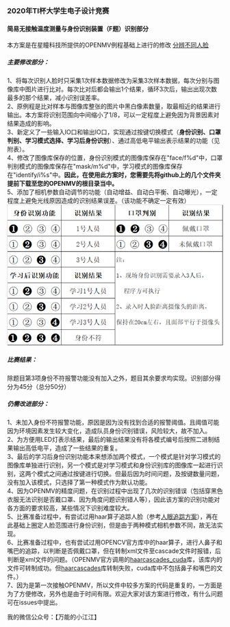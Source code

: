### 2020年TI杯大学生电子设计竞赛
#### 简易无接触温度测量与身份识别装置（F题）识别部分
本方案是在星瞳科技所提供的OPENMV例程基础上进行的修改
[分辨不同人脸](https://book.openmv.cc/image/face.html)
##### 主要修改部分：
1、将每次识别人脸时只采集1次样本数据修改为采集3次样本数据，每次分别与图像库中图片进行比对。每次比对后都会输出1个结果，循环3次后，输出出现次数最多的那个结果，减小识别误差率。<br>
2、原例程是比对样本与图像库整张的图片中黑白像素数量，取最相近的结果进行输出。本方案将识别范围向中间缩小了1/8，可以一定程度上避免因为背景因素对结果造成的影响。<br>
3、新定义了一些输入IO口和输出IO口，实现通过按键切换模式（**身份识别、口罩判别、学习模式选择、学习后身份识别**）、通过高低电平输出表示结果的功能（见附表）。<br>
4、修改了图像库保存的位置，身份识别模式的图像库保存在"face/f%d"中，口罩判别模式的图像库保存在"mask/m%d"中，学习模式的图像库保存在"identify/i%s"中。**因此，在使用此方案时，您需要先将github上的几个文件夹提前下载至您的OPENMV的根目录当中。**<br>
5、添加了相机参数自动调节的功能（自动增益、自动白平衡、自动曝光），一定程度上避免光线原因造成的识别结果误差。（该功能不确定一定有效）<br>
![Image text](https://github.com/InImpasse/openmv_identify/blob/main/%E8%AF%86%E5%88%AB%E7%BB%93%E6%9E%9C%E5%AF%B9%E5%BA%94.png)
##### 比赛结果：
除题目第3项身份不符报警功能没有加入之外，题目其余要求均实现。识别部分得分为45分（总分50分）
##### 仍需改进部分：
1、未加入身份不符报警功能，原因是因为没有找到合适的报警阈值。且阈值可能因为环境因素发生较大变化，造成队员身份识别错误，风险较大，故不加入。<br>
2、为方便用LED灯表示结果，最后的输出结果没有将各模式编号后按照二进制结果输出高低电平，造成了一些结果的重复。<br>
3、最后的学习后身份识别功能本来想添加两个模式，一个模式是针对学习模式的图像库单独进行识别，另一个模式是对学习模式和身份识别库的图像库一起进行识别，这两个模式之间通过按键进行切换。但最后因为时间问题，及按键数量问题，没有加入该模式，只选择了第一种模式作为默认功能。<br>
4、因为OPENMV的精度问题，在识别过程中出现了几次的识别错误（包括穿黑色衣服无法识别是否戴口罩、因为角度问题识别错人等），因此该方案的识别功能对各方面的要求较高，某些情况下识别难度较大。<br>
5、比赛准备过程中，有尝试过用haar算子追踪人脸（参考[人眼追踪方案](https://book.openmv.cc/example/08-Eye-Tracking/face-eye-detection.html)），再在此基础上圈定人脸范围进行身份识别，但是由于两种模式相机参数不同，故无法实现。<br>
6、比赛准备过程中，也有尝试过用OPENCV官方库中的haar算子，进行人鼻子和嘴巴的追踪，以判断是否佩戴口罩，但在转制xml文件至cascade文件时报错，后判断是xml文件的问题。（OPENMV官方调用的[haarcascades_cuda](https://github.com/opencv/opencv/tree/master/data/haarcascades_cuda)库，该库内的文件可转制成功。但[haarcascades](https://github.com/opencv/opencv/tree/master/data/haarcascades)库转制失败，cuda库中不包括鼻子和嘴巴的文件。）<br>
7、因为是第一次接触OPENMV，所以文件中较多方案的代码是重复的，一方面是为了方便修改，另外也是由于时间有限。欢迎大家对该方案进行修改，有什么问题可在issues中提出。<br>

我的微信公众号：【万能的小江江】





